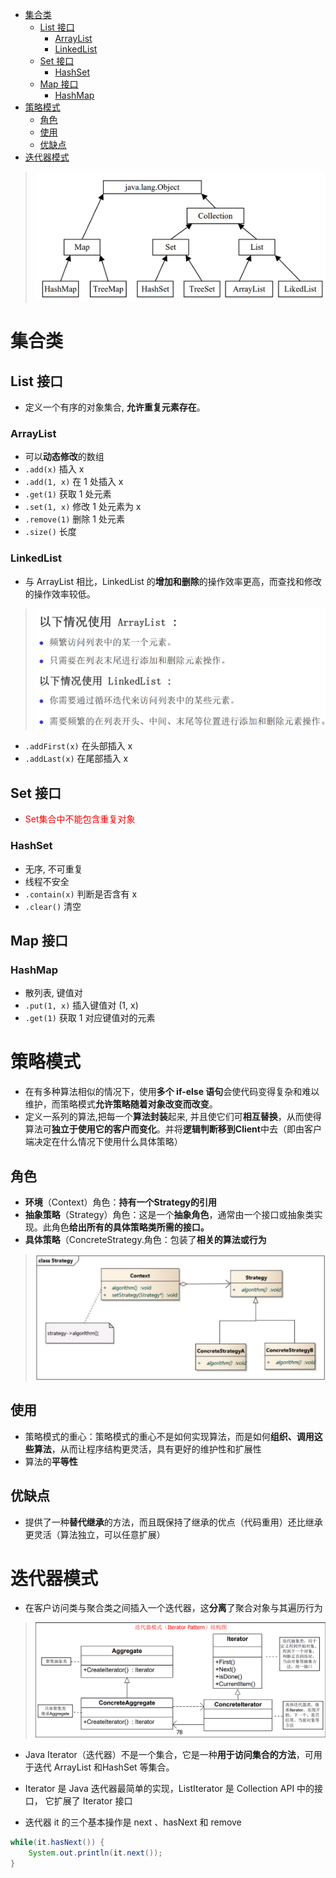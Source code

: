- [集合类](#集合类)
  - [List 接口](#list-接口)
    - [ArrayList](#arraylist)
    - [LinkedList](#linkedlist)
  - [Set 接口](#set-接口)
    - [HashSet](#hashset)
  - [Map 接口](#map-接口)
    - [HashMap](#hashmap)
- [策略模式](#策略模式)
  - [角色](#角色)
  - [使用](#使用)
  - [优缺点](#优缺点)
- [迭代器模式](#迭代器模式)

> ![](image/2022-03-29-14-05-21.png)

# 集合类
## List 接口
* 定义一个有序的对象集合, **允许重复元素存在**。

### ArrayList
* 可以**动态修改**的数组
* `.add(x)`  插入 x
* `.add(1, x)`  在 1 处插入 x
* `.get(1)`  获取 1 处元素
* `.set(1, x)`  修改 1 处元素为 x
* `.remove(1)`  删除 1 处元素
* `.size()`  长度


### LinkedList
* 与 ArrayList 相比，LinkedList 的**增加和删除**的操作效率更高，而查找和修改的操作效率较低。
> ![](image/2022-03-29-14-18-08.png)
* `.addFirst(x)`  在头部插入 x
* `.addLast(x)`  在尾部插入 x

## Set 接口
* <font color = red>Set集合中不能包含重复对象</font>

### HashSet
* 无序, 不可重复
* 线程不安全
* `.contain(x)`  判断是否含有 x
* `.clear()`    清空

## Map 接口

### HashMap
* 散列表, 键值对
* `.put(1, x)`  插入键值对 (1, x)
* `.get(1)` 获取 1 对应键值对的元素



# 策略模式
* 在有多种算法相似的情况下，使用**多个 if-else 语句**会使代码变得复杂和难以维护，而策略模式**允许策略随着对象改变而改变**。
* 定义一系列的算法,把每一个**算法封装**起来, 并且使它们可**相互替换**，从而使得算法可**独立于使用它的客户而变化**。并将**逻辑判断移到Client**中去（即由客户端决定在什么情况下使用什么具体策略）

## 角色
* **环境**（Context）角色：**持有一个Strategy的引用**
* **抽象策略**（Strategy）角色：这是一个**抽象角色**，通常由一个接口或抽象类实现。此角色**给出所有的具体策略类所需的接口。**
* **具体策略**（ConcreteStrategy.角色：包装了**相关的算法或行为**
> ![](image/2022-03-29-15-28-34.png)

## 使用
* 策略模式的重心：策略模式的重心不是如何实现算法，而是如何**组织、调用这些算法**，从而让程序结构更灵活，具有更好的维护性和扩展性
* 算法的**平等性**

## 优缺点
* 提供了一种**替代继承**的方法，而且既保持了继承的优点（代码重用）还比继承更灵活（算法独立，可以任意扩展）


# 迭代器模式
* 在客户访问类与聚合类之间插入一个迭代器，这**分离**了聚合对象与其遍历行为

> ![](image/2022-03-29-15-42-16.png)

* Java Iterator（迭代器）不是一个集合，它是一种**用于访问集合的方法**，可用于迭代 ArrayList 和HashSet 等集合。
*  Iterator 是 Java 迭代器最简单的实现，ListIterator 是 Collection API 中的接口， 它扩展了 Iterator 接口

* 迭代器 it 的三个基本操作是 next 、hasNext 和 remove

```java
while(it.hasNext()) {
    System.out.println(it.next());
}
```
